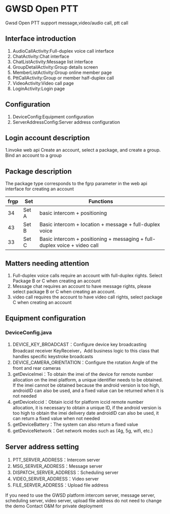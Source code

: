# GWSD Open PTT
Gwsd Open PTT support message,video/audio call, ptt call

## Interface introduction
1. AudioCallActivity:Full-duplex voice call interface
2. ChatActivity:Chat interface
3. ChatListActivity:Message list interface
4. GroupDetailActivity:Group details screen
5. MemberListActivity:Group online member page
6. PttCallActivity:Group or member half-duplex call
7. VideoActivity:Video call page
8. LoginActivity:Login page
## Configuration
1. DeviceConfig:Equipment configuration
2. ServerAddressConfig:Server address configuration

## Login account description
1.invoke web api Create an account, select a package, and create a group. Bind an account to a group

## Package description
The package type corresponds to the fgrp parameter in the web api interface for creating an account

frgp|Set|Functions
----|---|--------
34|Set A|basic intercom + positioning
43|Set B|Basic intercom + location + message + full-duplex voice
33|Set C|Basic intercom + positioning + messaging + full-duplex voice + video call

## Matters needing attention
1. Full-duplex voice calls require an account with full-duplex rights. Select Package B or C when creating an account
2. Message chat requires an account to have message rights, please select package B or C when creating an account.
3. video call requires the account to have video call rights, select package C when creating an account

## Equipment configuration
### DeviceConfig.java
1. DEVICE_KEY_BROADCAST：Configure device key broadcasting
Broadcast receiver KeyReceiver，Add business logic to this class that handles specific keystroke broadcasts
2. DEVICE_CAMERA_ORIENTATION：Configure the rotation Angle of the front and rear cameras
3. getDeviceImei：To obtain the imei of the device for remote number allocation on the imei platform, a unique identifier needs to be obtained. If the imei cannot be obtained because the android version is too high, androidID can also be used, and a fixed value can be returned when it is not needed
4. getDeviceIccid：Obtain iccid for platform iccid remote number allocation, it is necessary to obtain a unique ID, if the android version is too high to obtain the imei delivery date androidID can also be used, it can return a fixed value when not needed
5. getDeviceBattery：The system can also return a fixed value
6. getDeviceNetwork：Get network modes such as (4g, 5g, wifi, etc.)

## Server address setting
1. PTT_SERVER_ADDRESS：Intercom server
2. MSG_SERVER_ADDRESS：Message server
3. DISPATCH_SERVER_ADDRESS：Scheduling server
4. VIDEO_SERVER_ADDRESS：Video server
5. FILE_SERVER_ADDRESS：Upload file address

If you need to use the GWSD platform intercom server, message server, scheduling server, video server, upload file address do not need to change the demo
Contact O&M for private deployment